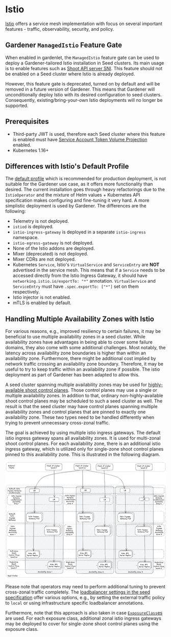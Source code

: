 # Istio

[Istio](https://istio.io) offers a service mesh implementation with focus on several important features - traffic, observability, security, and policy.

## Gardener `ManagedIstio` Feature Gate

When enabled in gardenlet, the `ManagedIstio` feature gate can be used to deploy a Gardener-tailored Istio installation in Seed clusters. Its main usage is to enable features such as [Shoot API server SNI](../proposals/08-shoot-apiserver-via-sni.md). This feature should not be enabled on a Seed cluster where Istio is already deployed.

However, this feature gate is deprecated, turned on by default and will be removed in a future version of Gardener.
This means that Gardener will unconditionally deploy Istio with its desired configuration to seed clusters.
Consequently, existing/bring-your-own Istio deployments will no longer be supported.

## Prerequisites

- Third-party JWT is used, therefore each Seed cluster where this feature is enabled must have [Service Account Token Volume Projection](https://kubernetes.io/docs/tasks/configure-pod-container/configure-service-account/#service-account-token-volume-projection) enabled.
- Kubernetes 1.16+

## Differences with Istio's Default Profile

The [default profile](https://istio.io/docs/setup/additional-setup/config-profiles/) which is recommended for production deployment, is not suitable for the Gardener use case, as it offers more functionality than desired. The current installation goes through heavy refactorings due to the `IstioOperator` and the mixture of Helm values + Kubernetes API specification makes configuring and fine-tuning it very hard. A more simplistic deployment is used by Gardener. The differences are the following:

- Telemetry is not deployed.
- `istiod` is deployed.
- `istio-ingress-gateway` is deployed in a separate `istio-ingress` namespace.
- `istio-egress-gateway` is not deployed.
- None of the Istio addons are deployed.
- Mixer (deprecated) is not deployed.
- Mixer CDRs are not deployed.
- Kubernetes `Service`, Istio's `VirtualService` and `ServiceEntry` are **NOT** advertised in the service mesh. This means that if a `Service` needs to be accessed directly from the Istio Ingress Gateway, it should have `networking.istio.io/exportTo: "*"` annotation. `VirtualService` and `ServiceEntry` must have `.spec.exportTo: ["*"]` set on them respectively.
- Istio injector is not enabled.
- mTLS is enabled by default.

## Handling Multiple Availability Zones with Istio

For various reasons, e.g., improved resiliency to certain failures, it may be beneficial to use multiple availability zones in a seed cluster. While availability zones have advantages in being able to cover some failure domains, they also come with some additional challenges. Most notably, the latency across availability zone boundaries is higher than within an availability zone. Furthermore, there might be additional cost implied by network traffic crossing an availability zone boundary. Therefore, it may be useful to try to keep traffic within an availability zone if possible. The istio deployment as part of Gardener has been adapted to allow this.

A seed cluster spanning multiple availability zones may be used for [highly-available shoot control planes](shoot_high_availability.md). Those control planes may use a single or multiple availability zones. In addition to that, ordinary non-highly-available shoot control planes may be scheduled to such a seed cluster as well. The result is that the seed cluster may have control planes spanning multiple availability zones and control planes that are pinned to exactly one availability zone. These two types need to be handled differently when trying to prevent unnecessary cross-zonal traffic.

The goal is achieved by using multiple istio ingress gateways. The default istio ingress gateway spans all availability zones. It is used for multi-zonal shoot control planes. For each availability zone, there is an additional istio ingress gateway, which is utilized only for single-zone shoot control planes pinned to this availability zone. This is illustrated in the following diagram.

![Multi Availability Zone Handling in Istio](./images/multi-zonal-istio.png)

Please note that operators may need to perform additional tuning to prevent cross-zonal traffic completely. The [loadbalancer settings in the seed specification](seed_settings.md#load-balancer-services) offer various options, e.g., by setting the external traffic policy to `local` or using infrastructure specific loadbalancer annotations.

Furthermore, note that this approach is also taken in case [`ExposureClass`es](exposureclasses.md) are used. For each exposure class, additional zonal istio ingress gateways may be deployed to cover for single-zone shoot control planes using the exposure class.
